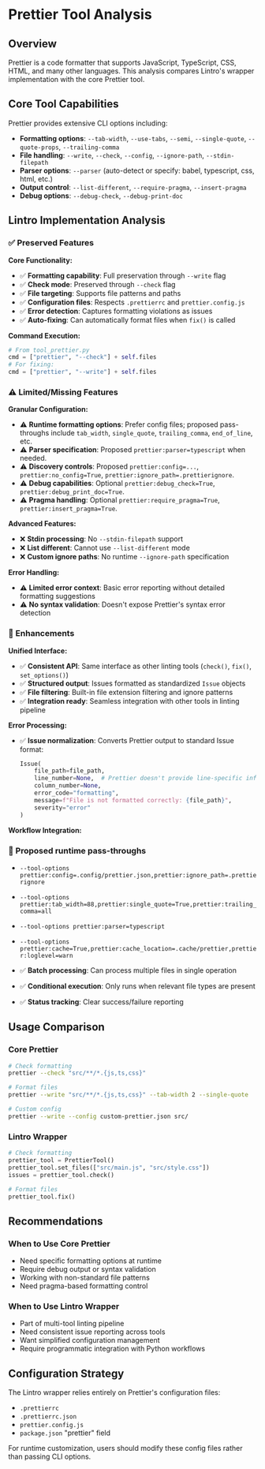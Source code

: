 # Prettier Tool Analysis

## Overview

Prettier is a code formatter that supports JavaScript, TypeScript, CSS, HTML, and many other languages. This analysis compares Lintro's wrapper implementation with the core Prettier tool.

## Core Tool Capabilities

Prettier provides extensive CLI options including:

- **Formatting options**: `--tab-width`, `--use-tabs`, `--semi`, `--single-quote`, `--quote-props`, `--trailing-comma`
- **File handling**: `--write`, `--check`, `--config`, `--ignore-path`, `--stdin-filepath`
- **Parser options**: `--parser` (auto-detect or specify: babel, typescript, css, html, etc.)
- **Output control**: `--list-different`, `--require-pragma`, `--insert-pragma`
- **Debug options**: `--debug-check`, `--debug-print-doc`

## Lintro Implementation Analysis

### ✅ Preserved Features

**Core Functionality:**

- ✅ **Formatting capability**: Full preservation through `--write` flag
- ✅ **Check mode**: Preserved through `--check` flag
- ✅ **File targeting**: Supports file patterns and paths
- ✅ **Configuration files**: Respects `.prettierrc` and `prettier.config.js`
- ✅ **Error detection**: Captures formatting violations as issues
- ✅ **Auto-fixing**: Can automatically format files when `fix()` is called

**Command Execution:**

```python
# From tool_prettier.py
cmd = ["prettier", "--check"] + self.files
# For fixing:
cmd = ["prettier", "--write"] + self.files
```

### ⚠️ Limited/Missing Features

**Granular Configuration:**

- ⚠️ **Runtime formatting options**: Prefer config files; proposed pass-throughs include `tab_width`, `single_quote`, `trailing_comma`, `end_of_line`, etc.
- ⚠️ **Parser specification**: Proposed `prettier:parser=typescript` when needed.
- ⚠️ **Discovery controls**: Proposed `prettier:config=...`, `prettier:no_config=True`, `prettier:ignore_path=.prettierignore`.
- ⚠️ **Debug capabilities**: Optional `prettier:debug_check=True`, `prettier:debug_print_doc=True`.
- ⚠️ **Pragma handling**: Optional `prettier:require_pragma=True`, `prettier:insert_pragma=True`.

**Advanced Features:**

- ❌ **Stdin processing**: No `--stdin-filepath` support
- ❌ **List different**: Cannot use `--list-different` mode
- ❌ **Custom ignore paths**: No runtime `--ignore-path` specification

**Error Handling:**

- ⚠️ **Limited error context**: Basic error reporting without detailed formatting suggestions
- ⚠️ **No syntax validation**: Doesn't expose Prettier's syntax error detection

### 🚀 Enhancements

**Unified Interface:**

- ✅ **Consistent API**: Same interface as other linting tools (`check()`, `fix()`, `set_options()`)
- ✅ **Structured output**: Issues formatted as standardized `Issue` objects
- ✅ **File filtering**: Built-in file extension filtering and ignore patterns
- ✅ **Integration ready**: Seamless integration with other tools in linting pipeline

**Error Processing:**

- ✅ **Issue normalization**: Converts Prettier output to standard Issue format:
  ```python
  Issue(
      file_path=file_path,
      line_number=None,  # Prettier doesn't provide line-specific info
      column_number=None,
      error_code="formatting",
      message=f"File is not formatted correctly: {file_path}",
      severity="error"
  )
  ```

**Workflow Integration:**

### 🔧 Proposed runtime pass-throughs

- `--tool-options prettier:config=.config/prettier.json,prettier:ignore_path=.prettierignore`
- `--tool-options prettier:tab_width=88,prettier:single_quote=True,prettier:trailing_comma=all`
- `--tool-options prettier:parser=typescript`
- `--tool-options prettier:cache=True,prettier:cache_location=.cache/prettier,prettier:loglevel=warn`

- ✅ **Batch processing**: Can process multiple files in single operation
- ✅ **Conditional execution**: Only runs when relevant file types are present
- ✅ **Status tracking**: Clear success/failure reporting

## Usage Comparison

### Core Prettier

```bash
# Check formatting
prettier --check "src/**/*.{js,ts,css}"

# Format files
prettier --write "src/**/*.{js,ts,css}" --tab-width 2 --single-quote

# Custom config
prettier --write --config custom-prettier.json src/
```

### Lintro Wrapper

```python
# Check formatting
prettier_tool = PrettierTool()
prettier_tool.set_files(["src/main.js", "src/style.css"])
issues = prettier_tool.check()

# Format files
prettier_tool.fix()
```

## Recommendations

### When to Use Core Prettier

- Need specific formatting options at runtime
- Require debug output or syntax validation
- Working with non-standard file patterns
- Need pragma-based formatting control

### When to Use Lintro Wrapper

- Part of multi-tool linting pipeline
- Need consistent issue reporting across tools
- Want simplified configuration management
- Require programmatic integration with Python workflows

## Configuration Strategy

The Lintro wrapper relies entirely on Prettier's configuration files:

- `.prettierrc`
- `.prettierrc.json`
- `prettier.config.js`
- `package.json` "prettier" field

For runtime customization, users should modify these config files rather than passing CLI options.
